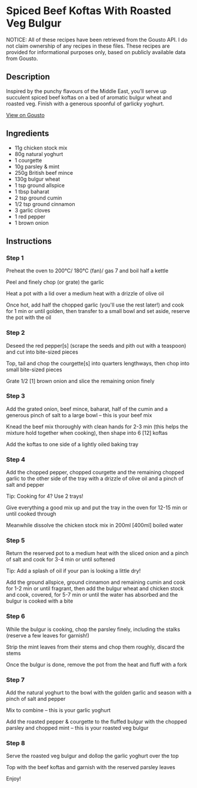 # Spiced Beef Koftas With Roasted Veg Bulgur 

NOTICE: All of these recipes have been retrieved from the Gousto API. I do not claim ownership of any recipes in these files. These recipes are provided for informational purposes only, based on publicly available data from Gousto.

## Description

Inspired by the punchy flavours of the Middle East, you’ll serve up succulent spiced beef koftas on a bed of aromatic bulgur wheat and roasted veg. Finish with a generous spoonful of garlicky yoghurt.

[View on Gousto](https://www.gousto.co.uk/recipes/cookbook/spiced-beef-koftas-with-roasted-veg-bulgur)

## Ingredients

- 11g chicken stock mix
- 80g natural yoghurt
- 1 courgette
- 10g parsley & mint
- 250g British beef mince
- 130g bulgur wheat
- 1 tsp ground allspice
- 1 tbsp baharat
- 2 tsp ground cumin
- 1/2 tsp ground cinnamon
- 3 garlic cloves
- 1 red pepper
- 1 brown onion

## Instructions


### Step 1

Preheat the oven to 200°C/ 180°C (fan)/ gas 7 and boil half a kettle

Peel and finely chop (or grate) the garlic

Heat a pot with a lid over a medium heat with a drizzle of olive oil

Once hot, add half the chopped garlic (you'll use the rest later!) and cook for 1 min or until golden, then transfer to a small bowl and set aside, reserve the pot with the oil


### Step 2

Deseed the red pepper<span class="text-danger">[s]</span> (scrape the seeds and pith out with a teaspoon) and cut into bite-sized pieces

Top, tail and chop the courgette<span class="text-danger">[s]</span> into quarters lengthways, then chop into small bite-sized pieces

Grate 1/2 <span class="text-danger">[1] </span>brown onion and slice the remaining onion finely


### Step 3

Add the grated onion, beef mince, baharat, half of the cumin and a generous pinch of salt to a large bowl – this is your beef mix

Knead the beef mix thoroughly with clean hands for 2-3 min (this helps the mixture hold together when cooking), then shape into 6<span class="text-danger"> [12] </span>koftas

Add the koftas to one side of a lightly oiled baking tray


### Step 4

Add the chopped pepper, chopped courgette and the remaining chopped garlic to the other side of the tray with a drizzle of olive oil and a pinch of salt and pepper

Tip: Cooking for 4? Use 2 trays!

Give everything a good mix up and put the tray in the oven for 12-15 min or until cooked through

Meanwhile dissolve the chicken stock mix in 200ml<span class="text-danger"> [400ml] </span>boiled water


### Step 5

Return the reserved pot to a medium heat with the sliced onion and a pinch of salt and cook for 3-4 min or until softened

Tip: Add a splash of oil if your pan is looking a little dry!

Add the ground allspice, ground cinnamon and remaining cumin and cook for 1-2 min or until fragrant, then add the bulgur wheat and chicken stock and cook, covered, for 5-7 min or until the water has absorbed and the bulgur is cooked with a bite


### Step 6

While the bulgur is cooking, chop the parsley finely, including the stalks (reserve a few leaves for garnish!)

Strip the mint leaves from their stems and chop them roughly, discard the stems

Once the bulgur is done, remove the pot from the heat and fluff with a fork


### Step 7

Add the natural yoghurt to the bowl with the golden garlic and season with a pinch of salt and pepper

Mix to combine – this is your garlic yoghurt

Add the roasted pepper & courgette to the fluffed bulgur with the chopped parsley and chopped mint – this is your roasted veg bulgur

### Step 8

Serve the roasted veg bulgur and dollop the garlic yoghurt over the top

Top with the beef koftas and garnish with the reserved parsley leaves

Enjoy!

